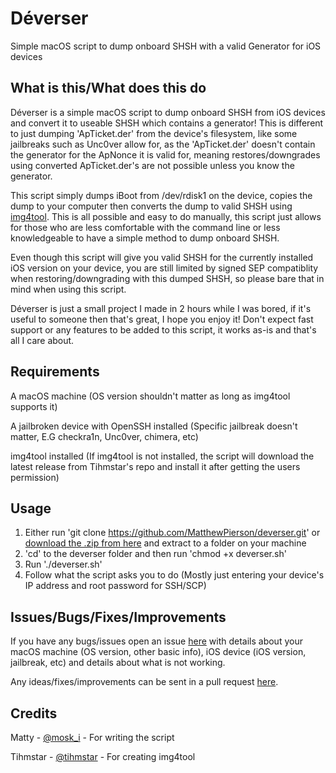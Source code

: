 # Déverser
Simple macOS script to dump onboard SHSH with a valid Generator for iOS devices

## What is this/What does this do

Déverser is a simple macOS script to dump onboard SHSH from iOS devices and convert it to useable SHSH which contains a generator! This is different to just dumping 'ApTicket.der' from the device's filesystem, like some jailbreaks such as Unc0ver allow for, as the 'ApTicket.der' doesn't contain the generator for the ApNonce it is valid for, meaning restores/downgrades using converted ApTicket.der's are not possible unless you know the generator.

This script simply dumps iBoot from /dev/rdisk1 on the device, copies the dump to your computer then converts the dump to valid SHSH using [img4tool](https://github.com/tihmstar/img4tool). This is all possible and easy to do manually, this script just allows for those who are less comfortable with the command line or less knowledgeable to have a simple method to dump onboard SHSH.

Even though this script will give you valid SHSH for the currently installed iOS version on your device, you are still limited by signed SEP compatiblity when restoring/downgrading with this dumped SHSH, so please bare that in mind when using this script.

Déverser is just a small project I made in 2 hours while I was bored, if it's useful to someone then that's great, I hope you enjoy it! Don't expect fast support or any features to be added to this script, it works as-is and that's all I care about.

## Requirements

A macOS machine (OS version shouldn't matter as long as img4tool supports it)

A jailbroken device with OpenSSH installed (Specific jailbreak doesn't matter, E.G checkra1n, Unc0ver, chimera, etc)

img4tool installed (If img4tool is not installed, the script will download the latest release from Tihmstar's repo and install it after getting the users permission)

## Usage

1. Either run 'git clone https://github.com/MatthewPierson/deverser.git' or [download the .zip from here](https://github.com/MatthewPierson/deverser/archive/master.zip) and extract to a folder on your machine
2. 'cd' to the deverser folder and then run 'chmod +x deverser.sh'
3. Run './deverser.sh'
4. Follow what the script asks you to do (Mostly just entering your device's IP address and root password for SSH/SCP)

## Issues/Bugs/Fixes/Improvements

If you have any bugs/issues open an issue [here](https://github.com/MatthewPierson/deverser/issues) with details about your macOS machine (OS version, other basic info), iOS device (iOS version, jailbreak, etc) and details about what is not working.

Any ideas/fixes/improvements can be sent in a pull request [here](https://github.com/MatthewPierson/deverser/pulls).

## Credits

Matty - [@mosk_i](https://twitter.com/mosk_i) - For writing the script

Tihmstar - [@tihmstar](https://twitter.com/tihmstar) - For creating img4tool
